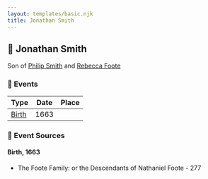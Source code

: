 ```yaml
---
layout: templates/basic.njk
title: Jonathan Smith
---
```

## 🔵 Jonathan Smith

Son of [Philip Smith](/people/6/61981014) and [Rebecca Foote](/people/3/32470572)

### 📆 Events

Type | Date | Place
------ | ------ | ------
[Birth](#event-61742b0c-ef6e-49b7-b381-5c2bd94289c7) | 1663 |

### 📰 Event Sources

#### <a id="event-61742b0c-ef6e-49b7-b381-5c2bd94289c7"></a> Birth, 1663
* The Foote Family: or the Descendants of Nathaniel Foote  - 277